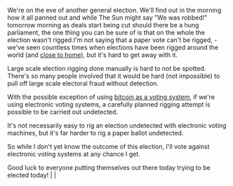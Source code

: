We're on the eve of another general election. We'll find out in the morning how it all panned out and while The Sun might say "We was robbed!" tomorrow morning as deals start being cut should there be a hung parliament, the one thing you can be sure of is that on the whole the election wasn't rigged.I'm not saying that a paper vote can't be rigged, - we've seen countless times when elections have been rigged around the world (and <a href="http://www.telegraph.co.uk/news/uknews/crime/11382160/Judge-to-see-forensics-that-point-to-Tower-Hamlets-vote-fraud.html" target="_blank">close to home</a>), but it's hard to get away with it.

Large scale election rigging done manually is hard to not be spotted. There's so many people involved that it would be hard (not impossible) to pull off large scale electoral fraud without detection.

With the possible exception of using <a href="http://www.bitcongress.org/">bitcoin as a voting system</a>, if we're using electronic voting systems, a carefully planned rigging attempt is possible to be carried out undetected.

It's not necessarily easy to rig an election undetected with electronic voting machines, but it's far harder to rig a paper ballot undetected.

So while I don't yet know the outcome of this election, I'll vote against electronic voting systems at any chance I get.

Good luck to everyone putting themselves out there today trying to be elected today! |
|                                                                                                                                                                      